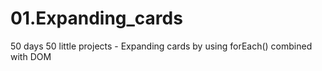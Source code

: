 # 01.Expanding_cards
50 days 50 little projects - Expanding cards by using forEach() combined with DOM
